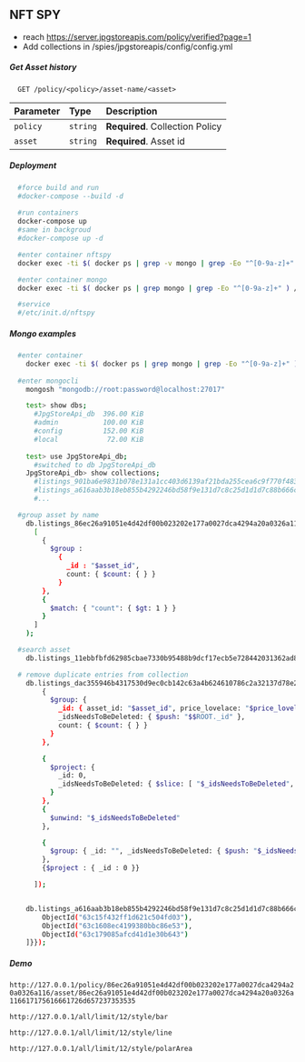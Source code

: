 ## NFT SPY
* reach https://server.jpgstoreapis.com/policy/verified?page=1
* Add collections in /spies/jpgstoreapis/config/config.yml

##### Get Asset history
```http
  GET /policy/<policy>/asset-name/<asset>
```


| Parameter | Type     | Description                       |
| :-------- | :------- | :-------------------------------- |
| `policy`  | `string` | **Required**. Collection Policy   |
| `asset`   | `string` | **Required**. Asset id            |

##### Deployment
```bash
  #force build and run
  #docker-compose --build -d
  
  #run containers
  docker-compose up    
  #same in backgroud
  #docker-compose up -d 

  #enter container nftspy
  docker exec -ti $( docker ps | grep -v mongo | grep -Eo "^[0-9a-z]+" ) /bin/bash

  #enter container mongo
  docker exec -ti $( docker ps | grep mongo | grep -Eo "^[0-9a-z]+" ) /bin/bash

  #service
  #/etc/init.d/nftspy
```

##### Mongo examples
```bash
  #enter container
    docker exec -ti $( docker ps | grep mongo | grep -Eo "^[0-9a-z]+" ) /bin/bash
  
  #enter mongocli
    mongosh "mongodb://root:password@localhost:27017"

    test> show dbs;
      #JpgStoreApi_db  396.00 KiB
      #admin           100.00 KiB
      #config          152.00 KiB
      #local            72.00 KiB
  
    test> use JpgStoreApi_db;
      #switched to db JpgStoreApi_db
    JpgStoreApi_db> show collections;
      #listings_901ba6e9831b078e131a1cc403d6139af21bda255cea6c9f770f4834
      #listings_a616aab3b18eb855b4292246bd58f9e131d7c8c25d1d1d7c88b666c4
      #...

  #group asset by name
    db.listings_86ec26a91051e4d42df00b023202e177a0027dca4294a20a0326a116.aggregate(
      [
        {
          $group :
            {
              _id : "$asset_id",
              count: { $count: { } }
            }
        },
        {
          $match: { "count": { $gt: 1 } }
        }
      ]
    );

  #search asset
    db.listings_11ebbfbfd62985cbae7330b95488b9dcf17ecb5e728442031362ad81.find({"display_name":"HungryCow#1277"});

  # remove duplicate entries from collection
    db.listings_dac355946b4317530d9ec0cb142c63a4b624610786c2a32137d78e25.aggregate([
        {
          $group: {
            _id: { asset_id: "$asset_id", price_lovelace: "$price_lovelace" },
            _idsNeedsToBeDeleted: { $push: "$$ROOT._id" },
            count: { $count: { } }
          }
        },

        {
          $project: {
            _id: 0,
            _idsNeedsToBeDeleted: { $slice: [ "$_idsNeedsToBeDeleted", 1, { $size: "$_idsNeedsToBeDeleted" } ] }
          }
        },
        {
          $unwind: "$_idsNeedsToBeDeleted" 
        },

        {
          $group: { _id: "", _idsNeedsToBeDeleted: { $push: "$_idsNeedsToBeDeleted" } }
        },
        {$project : { _id : 0 }}

      ]);


    db.listings_a616aab3b18eb855b4292246bd58f9e131d7c8c25d1d1d7c88b666c4.deleteMany( { "_id" : {$in : [
        ObjectId("63c15f432ff1d621c504fd03"),
        ObjectId("63c1608ec4199380bbc86e53"),
        ObjectId("63c179085afcd41d1e30b643")
    ]}});


```


##### Demo
```http://127.0.0.1/policy/86ec26a91051e4d42df00b023202e177a0027dca4294a20a0326a116/asset/86ec26a91051e4d42df00b023202e177a0027dca4294a20a0326a116617175616661726d657237353535```

```http://127.0.0.1/all/limit/12/style/bar```

```http://127.0.0.1/all/limit/12/style/line```

```http://127.0.0.1/all/limit/12/style/polarArea```
